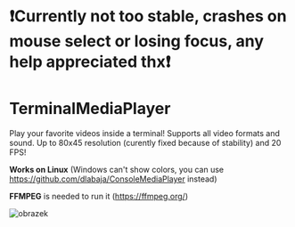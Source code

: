 # **❗Currently not too stable, crashes on mouse select or losing focus, any help appreciated thx❗**

# TerminalMediaPlayer
Play your favorite videos inside a terminal! Supports all video formats and sound. Up to 80x45 resolution (curently fixed because of stability) and 20 FPS!

**Works on Linux** (Windows can't show colors, you can use https://github.com/dlabaja/ConsoleMediaPlayer instead)

**FFMPEG** is needed to run it (https://ffmpeg.org/)

![obrazek](https://github.com/user-attachments/assets/e06e01b0-a8d1-40e6-9776-a1891963a3bb)

